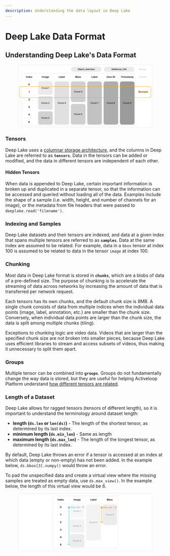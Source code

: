 ```yaml
---
description: Understanding the data layout in Deep Lake
---
```


# Deep Lake Data Format

## Understanding Deep Lake's Data Format

<figure><img src="../../.gitbook/assets/image (15).png" alt=""><figcaption></figcaption></figure>

### Tensors

Deep Lake uses a [columnar storage architecture](https://en.wikipedia.org/wiki/Column-oriented\_DBMS), and the columns in Deep Lake are referred to as **`tensors`**. Data in the tensors can be added or modified, and the data in different tensors are independent of each other.

#### Hidden Tensors

When data is appended to Deep Lake, certain important information is broken up and duplicated in a separate tensor, so that the information can be accessed and queried without loading all of the data. Examples include the shape of a sample (i.e. width, height, and number of channels for an image), or the metadata from file headers that were passed to `deeplake.read('filename')`.&#x20;

### Indexing and Samples

Deep Lake datasets and their tensors are indexed, and data at a given index that spans multiple tensors are referred to as **`samples`**. Data at the same index are assumed to be related. For example, data in a `bbox` tensor at index 100 is assumed to be related to data in the tensor `image` at index 100.&#x20;

### Chunking

Most data in Deep Lake format is stored in **`chunks`**, which are a blobs of data of a pre-defined size. The purpose of chunking is to accelerate the streaming of data across networks by increasing the amount of data that is transferred per network request.

Each tensors has its own chunks, and the default chunk size is 8MB. A single chunk consists of data from multiple indices when the individual data points (image, label, annotation, etc.) are smaller than the chunk size. Conversely, when individual data points are larger than the chunk size, the data is split among multiple chunks (tiling).&#x20;

Exceptions to chunking logic are video data. Videos that are larger than the specified chunk size are not broken into smaller pieces, because Deep Lake uses efficient libraries to stream and access subsets of videos, thus making it unnecessary to split them apart.

### Groups

Multiple tensor can be combined into **`groups`**. Groups do not fundamentally change the way data is stored, but they are useful for helping Activeloop Platform understand [how different tensors are related](tensor-relationships.md).

### Length of a Dataset

Deep Lake allows for ragged tensors (tensors of different length), so it is important to understand the terminology around dataset length:

* **length (`ds.len` or `len(ds)`)** - The length of the shortest tensor, as determined by its last index.
* **minimum length (`ds.min_len`)** - Same as length
* **maximum length (`ds.max_len`)** - The length of the longest tensor, as determined by its last index.&#x20;

By default, Deep Lake throws an error if a tensor is accessed at an index at which data (empty or non-empty) has not been added. In the example below, `ds.bbox[3].numpy()` would throw an error.&#x20;

To pad the unspecified data and create a virtual view where the missing samples are treated as empty data, use `ds.max_view()`. In the example below, the length of this virtual view would be 6.

<figure><img src="../../.gitbook/assets/image (28).png" alt=""><figcaption></figcaption></figure>

